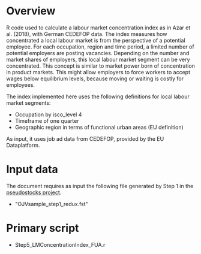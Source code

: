 # Overview
R code used to calculate a labour market concentration index as in Azar et al. (2018), with German CEDEFOP data.
The index measures how concentrated a local labour market is from the perspective of a potential employee. For each occupation, region and time period, a limited number of potential employers are posting vacancies. 
Depending on the number and market shares of employers, this local labour market segment can be very concentrated. This concept is similar to market power born of concentration in product markets. 
This might allow employers to force workers to accept wages below equilibrium levels, because moving or waiting is costly for employees.

The index implemented here uses the following definitions for local labour market segments:
- Occupation by isco_level 4
- Timeframe of one quarter
- Geographic region in terms of functional urban areas (EU definition)

As input, it uses job ad data from CEDEFOP, provided by the EU Dataplatform.

# Input data
The document requires as input the following file generated by Step 1 in the [pseudostocks project](https://github.com/OnlineJobVacanciesESSnetBigData/Pseudostocks-from-CEDEFOP-OJA). 
- "OJVsample_step1_redux.fst"

# Primary script

- Step5_LMConcentrationIndex_FUA.r 



